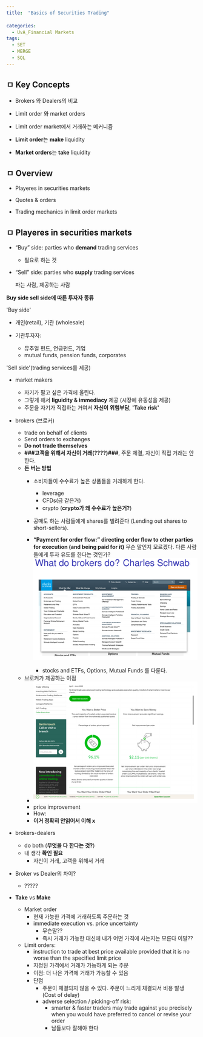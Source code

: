 ```yaml
---
title:  "Basics of Securities Trading"

categories:
  - UvA_Financial Markets
tags:
  - SET
  - MERGE
  - SQL
---
```


## **ㅁ Key Concepts**

- Brokers 와 Dealers의 비교

- Limit order 와 market orders

- Limit order market에서 거래하는 메커니즘

- **Limit order**는 **make** liquidity

- **Market orders**는 **take** liquidity 

## **ㅁ Overview**

- Playeres in securities markets

- Quotes & orders

- Trading mechanics in limit order markets

## **ㅁ Playeres in securities markets**

- “Buy” side: parties who **demand** trading services
   
   - 필요로 하는 것


- “Sell” side: parties who **supply** trading services
   
   파는 사람, 제공하는 사람


**Buy side sell side에 따른 투자자 종류**

'Buy side'
   
   - 개인(retail), 기관 (wholesale)

   - 기관투자자:  
      - 뮤추얼 펀드, 연금펀드, 기업
      - mutual funds, pension funds, corporates

'Sell side'(trading services를 제공)
  - market makers  
    - 자기가 팔고 싶은 가격에 올린다.
    - 그렇게 해서 **liguidity & immediacy** 제공 (시장에 유동성을 제공) 
    - 주문을 자기가 직접하는 거여서 **자신이 위험부담**, **'Take risk'**
  - brokers (브로커)  
    - trade on behalf of clients
    - Send orders to exchanges
    - **Do not trade themselves**
    - **###고객을 위해서 자신이 거래(????)###**, 주문 체결, 자신이 직접 거래는 안한다.
    - **돈 버는 방법**
      - 소비자들이 수수료가 높은 상품들을 거래하게 한다.
        - leverage
        - CFDs(금 같은거)
        - crypto (**crypto가 왜 수수료가 높은거?**)
      - 공매도 하는 사람들에게 shares를 빌려준다
        (Lending out shares to short-sellers).
      - **“Payment for order flow:” directing order flow to
other parties for execution (and being paid for it)**
무슨 말인지 모르겠다. 다른 사람들에게 투자 유도를 한다는 것인가?
![](2021-09-04-21-25-46.png)

        - stocks and ETFs, Options, Mutual Funds 를 다룬다.
    - 브로커가 제공하는 이점
      - ![](2021-09-04-21-46-47.png)
      - price improvement
      - How:
      - **이거 정확히 안읽어서 이해 x**
       
        
- brokers-dealers  
    - do both (**무엇을 다 한다는 것?**)
    - 내 생각 **확인 필요**
      - 자신이 거래, 고객을 위해서 거래

- Broker vs Dealer의 차이?
  - ?????


- **Take** vs **Make**
  - Market order
    - 현재 가능한 가격에 거래하도록 주문하는 것
    -  immediate execution vs. price uncertainty
       - 무슨말??
       - 즉시 거래가 가능한 대신에 내가 어떤 가격에 사는지는 모른다 이말??
  - Limit orders:
    - instruction to trade at best price available provided
that it is no worse than the specified limit price
    - 지정된 가격에서 거래가 가능하게 되는 주문
    - 이점: 더 나은 가격에 거래가 가능할 수 있음
    - 단점
      - 주문이 체결되지 않을 수 있다. 주문이 느리게 체결되서 비용 발생 (Cost of delay)
      - adverse selection / picking-off risk: 
        - smarter & faster traders may trade against you precisely when you would have preferred to cancel or revise your order
        - 남들보다 잘해야 한다































